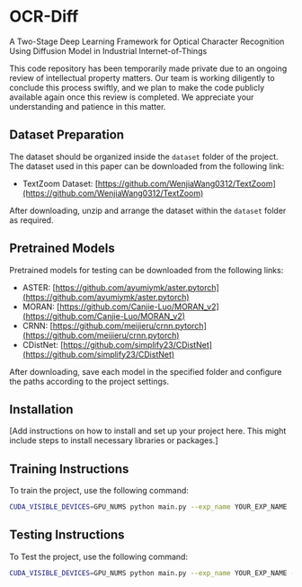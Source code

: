# OCR-Diff
A Two-Stage Deep Learning Framework for Optical Character Recognition Using Diffusion Model in Industrial Internet-of-Things <br/>

This code repository has been temporarily made private due to an ongoing review of intellectual property matters. Our team is working diligently to conclude this process swiftly, and we plan to make the code publicly available again once this review is completed. We appreciate your understanding and patience in this matter.


## Dataset Preparation

The dataset should be organized inside the `dataset` folder of the project. The dataset used in this paper can be downloaded from the following link:

- TextZoom Dataset: [https://github.com/WenjiaWang0312/TextZoom](https://github.com/WenjiaWang0312/TextZoom)

After downloading, unzip and arrange the dataset within the `dataset` folder as required.

## Pretrained Models

Pretrained models for testing can be downloaded from the following links:

- ASTER: [https://github.com/ayumiymk/aster.pytorch](https://github.com/ayumiymk/aster.pytorch)
- MORAN: [https://github.com/Canjie-Luo/MORAN_v2](https://github.com/Canjie-Luo/MORAN_v2)
- CRNN: [https://github.com/meijieru/crnn.pytorch](https://github.com/meijieru/crnn.pytorch)
- CDistNet: [https://github.com/simplify23/CDistNet](https://github.com/simplify23/CDistNet)

After downloading, save each model in the specified folder and configure the paths according to the project settings.

## Installation

[Add instructions on how to install and set up your project here. This might include steps to install necessary libraries or packages.]

## Training Instructions

To train the project, use the following command:

```bash
CUDA_VISIBLE_DEVICES=GPU_NUMS python main.py --exp_name YOUR_EXP_NAME
```

## Testing Instructions

To Test the project, use the following command:

```bash
CUDA_VISIBLE_DEVICES=GPU_NUMS python main.py --exp_name YOUR_EXP_NAME --resume CHECKPOINT_PATH --test --test_data_dir DATA_PATH
```


